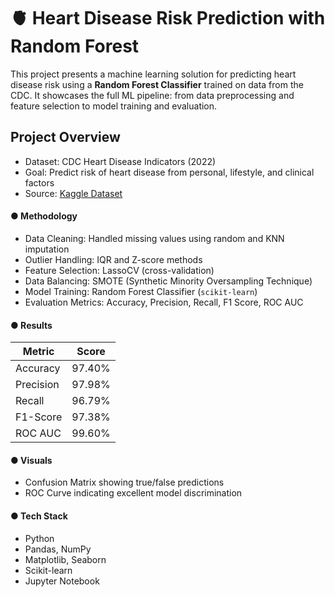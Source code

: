 # 🫀 Heart Disease Risk Prediction with Random Forest

This project presents a machine learning solution for predicting heart disease risk using a **Random Forest Classifier** trained on data from the CDC. It showcases the full ML pipeline: from data preprocessing and feature selection to model training and evaluation.

## Project Overview

- Dataset: CDC Heart Disease Indicators (2022)
- Goal: Predict risk of heart disease from personal, lifestyle, and clinical factors
- Source: [Kaggle Dataset](https://www.kaggle.com/datasets/kamilpytlak/personal-key-indicators-of-heart-disease)

#### ●  Methodology

- Data Cleaning: Handled missing values using random and KNN imputation
- Outlier Handling: IQR and Z-score methods
- Feature Selection: LassoCV (cross-validation)
- Data Balancing: SMOTE (Synthetic Minority Oversampling Technique)
- Model Training: Random Forest Classifier (`scikit-learn`)
- Evaluation Metrics: Accuracy, Precision, Recall, F1 Score, ROC AUC

#### ●  Results

| Metric       | Score   |
|--------------|---------|
| Accuracy     | 97.40%  |
| Precision    | 97.98%  |
| Recall       | 96.79%  |
| F1-Score     | 97.38%  |
| ROC AUC      | 99.60%  |

#### ●  Visuals

- Confusion Matrix showing true/false predictions
- ROC Curve indicating excellent model discrimination

#### ●  Tech Stack

- Python
- Pandas, NumPy
- Matplotlib, Seaborn
- Scikit-learn
- Jupyter Notebook
